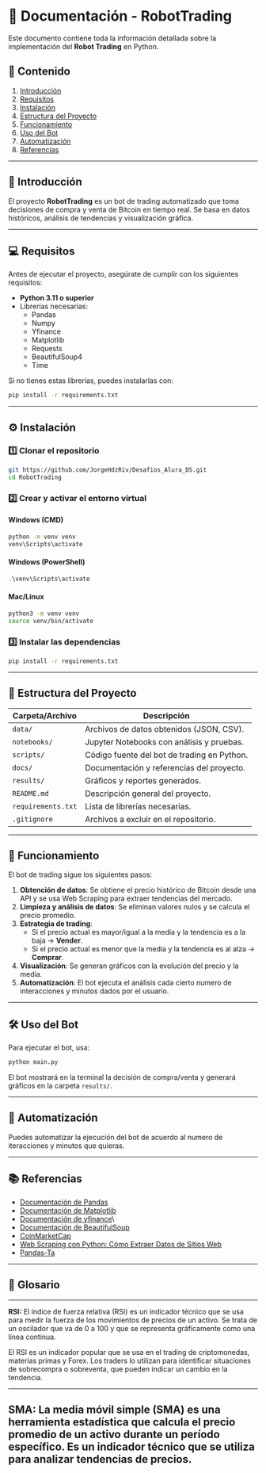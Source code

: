 # 📖 Documentación - RobotTrading

Este documento contiene toda la información detallada sobre la implementación del **Robot Trading** en Python.

## 📌 Contenido

1. [Introducción](#introducción)
2. [Requisitos](#requisitos)
3. [Instalación](#instalación)
4. [Estructura del Proyecto](#estructura-del-proyecto)
5. [Funcionamiento](#funcionamiento)
6. [Uso del Bot](#uso-del-bot)
7. [Automatización](#automatización)
8. [Referencias](#referencias)

---

## 📜 Introducción

El proyecto **RobotTrading** es un bot de trading automatizado que toma decisiones de compra y venta de Bitcoin en tiempo real. Se basa en datos históricos, análisis de tendencias y visualización gráfica.

---

## 💻 Requisitos

Antes de ejecutar el proyecto, asegúrate de cumplir con los siguientes requisitos:

- **Python 3.11 o superior**
- Librerías necesarias:
  - Pandas
  - Numpy
  - Yfinance
  - Matplotlib
  - Requests
  - BeautifulSoup4
  - Time

Si no tienes estas librerías, puedes instalarlas con:

```bash
pip install -r requirements.txt
```

---

## ⚙️ Instalación

### **1️⃣ Clonar el repositorio**
```bash
git https://github.com/JorgeHdzRiv/Desafios_Alura_DS.git
cd RobotTrading
```

### **2️⃣ Crear y activar el entorno virtual**
#### **Windows (CMD)**
```cmd
python -m venv venv
venv\Scripts\activate
```

#### **Windows (PowerShell)**
```powershell
.\venv\Scripts\activate
```

#### **Mac/Linux**
```bash
python3 -m venv venv
source venv/bin/activate
```

### **3️⃣ Instalar las dependencias**
```bash
pip install -r requirements.txt
```

---

## 📂 Estructura del Proyecto

| Carpeta/Archivo       | Descripción |
|----------------------|-------------|
| `data/`             | Archivos de datos obtenidos (JSON, CSV). |
| `notebooks/`        | Jupyter Notebooks con análisis y pruebas. |
| `scripts/`          | Código fuente del bot de trading en Python. |
| `docs/`             | Documentación y referencias del proyecto. |
| `results/`          | Gráficos y reportes generados. |
| `README.md`         | Descripción general del proyecto. |
| `requirements.txt`  | Lista de librerías necesarias. |
| `.gitignore`        | Archivos a excluir en el repositorio. |

---

## 🚀 Funcionamiento

El bot de trading sigue los siguientes pasos:

1. **Obtención de datos**: Se obtiene el precio histórico de Bitcoin desde una API y se usa Web Scraping para extraer tendencias del mercado.
2. **Limpieza y análisis de datos**: Se eliminan valores nulos y se calcula el precio promedio.
3. **Estrategia de trading**:
   - Si el precio actual es mayor/igual a la media y la tendencia es a la baja → **Vender**.
   - Si el precio actual es menor que la media y la tendencia es al alza → **Comprar**.
4. **Visualización**: Se generan gráficos con la evolución del precio y la media.
5. **Automatización**: El bot ejecuta el análisis cada cierto numero de interacciones y minutos dados por el usuario.

---

## 🛠 Uso del Bot

Para ejecutar el bot, usa:

```bash
python main.py
```

El bot mostrará en la terminal la decisión de compra/venta y generará gráficos en la carpeta `results/`.

---

## 🔄 Automatización

Puedes automatizar la ejecución del bot de acuerdo al numero de iteracciones y minutos que quieras.

---

## 📚 Referencias

- [Documentación de Pandas](https://pandas.pydata.org/docs/)
- [Documentación de Matplotlib](https://matplotlib.org/stable/users/index.html)
- [Documentación de yfinance](https://pypi.org/project/yfinance/)\
- [Documentación de BeautifulSoup](https://www.crummy.com/software/BeautifulSoup/bs4/doc/)
- [CoinMarketCap](https://coinmarketcap.com/)
- [Web Scraping con Python: Cómo Extraer Datos de Sitios Web](https://www.youtube.com/watch?v=IKlwNKG2dus&t=972s)
- [Pandas-Ta](https://github.com/twopirllc/pandas-ta)


---

## 📖 Glosario
 ---
**RSI:** El índice de fuerza relativa (RSI) es un indicador técnico que se usa para medir la fuerza de los movimientos de precios de un activo. Se trata de un oscilador que va de 0 a 100 y que se representa gráficamente como una línea continua. 

El RSI es un indicador popular que se usa en el trading de criptomonedas, materias primas y Forex. Los traders lo utilizan para identificar situaciones de sobrecompra o sobreventa, que pueden indicar un cambio en la tendencia. 

---
**SMA:** La media móvil simple (SMA) es una herramienta estadística que calcula el precio promedio de un activo durante un período específico. Es un indicador técnico que se utiliza para analizar tendencias de precios. 
---




